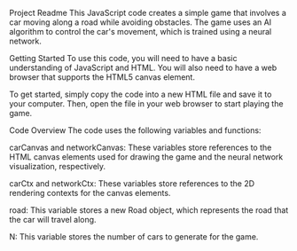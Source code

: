  Project Readme
This JavaScript code creates a simple game that involves a car moving along a road while avoiding obstacles. The game uses an AI algorithm to control the car's movement, which is trained using a neural network.

Getting Started
To use this code, you will need to have a basic understanding of JavaScript and HTML. You will also need to have a web browser that supports the HTML5 canvas element.

To get started, simply copy the code into a new HTML file and save it to your computer. Then, open the file in your web browser to start playing the game.

Code Overview
The code uses the following variables and functions:

carCanvas and networkCanvas: These variables store references to the HTML canvas elements used for drawing the game and the neural network visualization, respectively.

carCtx and networkCtx: These variables store references to the 2D rendering contexts for the canvas elements.

road: This variable stores a new Road object, which represents the road that the car will travel along.

N: This variable stores the number of cars to generate for the game.
